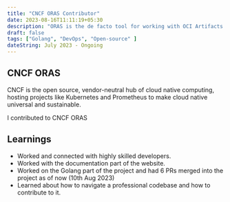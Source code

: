 ```yaml
---
title: "CNCF ORAS Contributor"
date: 2023-08-16T11:11:19+05:30
description: "ORAS is the de facto tool for working with OCI Artifacts. It treats media types as a critical piece of the puzzle. Container images are never assumed to be the artifact in question. ORAS provides CLI and client libraries to distribute artifacts across OCI-compliant registries."
draft: false
tags: ["Golang", "DevOps", "Open-source" ]
dateString: July 2023 - Ongoing
---
```


## CNCF ORAS

CNCF is the open source, vendor-neutral hub of cloud native computing, hosting projects like Kubernetes and Prometheus to make cloud native universal and sustainable.

I contributed to CNCF ORAS 

## Learnings

- Worked and connected with highly skilled developers. 
- Worked with the documentation part of the website.
- Worked on the Golang part of the project and had 6 PRs merged into the project as of now (10th Aug 2023)
- Learned about how to navigate a professional codebase and how to contribute to it.